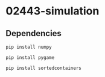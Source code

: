 # 02443-simulation


## Dependencies

`pip install numpy`

`pip install pygame`

`pip install sortedcontainers`
